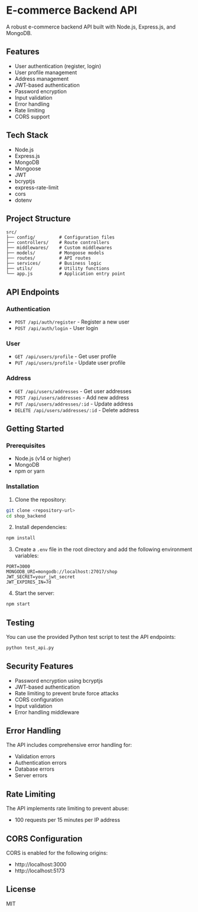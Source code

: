 # E-commerce Backend API

A robust e-commerce backend API built with Node.js, Express.js, and MongoDB.

## Features

- User authentication (register, login)
- User profile management
- Address management
- JWT-based authentication
- Password encryption
- Input validation
- Error handling
- Rate limiting
- CORS support

## Tech Stack

- Node.js
- Express.js
- MongoDB
- Mongoose
- JWT
- bcryptjs
- express-rate-limit
- cors
- dotenv

## Project Structure

```
src/
├── config/         # Configuration files
├── controllers/    # Route controllers
├── middlewares/    # Custom middlewares
├── models/         # Mongoose models
├── routes/         # API routes
├── services/       # Business logic
├── utils/          # Utility functions
└── app.js          # Application entry point
```

## API Endpoints

### Authentication

- `POST /api/auth/register` - Register a new user
- `POST /api/auth/login` - User login

### User

- `GET /api/users/profile` - Get user profile
- `PUT /api/users/profile` - Update user profile

### Address

- `GET /api/users/addresses` - Get user addresses
- `POST /api/users/addresses` - Add new address
- `PUT /api/users/addresses/:id` - Update address
- `DELETE /api/users/addresses/:id` - Delete address

## Getting Started

### Prerequisites

- Node.js (v14 or higher)
- MongoDB
- npm or yarn

### Installation

1. Clone the repository:
```bash
git clone <repository-url>
cd shop_backend
```

2. Install dependencies:
```bash
npm install
```

3. Create a `.env` file in the root directory and add the following environment variables:
```
PORT=3000
MONGODB_URI=mongodb://localhost:27017/shop
JWT_SECRET=your_jwt_secret
JWT_EXPIRES_IN=7d
```

4. Start the server:
```bash
npm start
```

## Testing

You can use the provided Python test script to test the API endpoints:

```bash
python test_api.py
```

## Security Features

- Password encryption using bcryptjs
- JWT-based authentication
- Rate limiting to prevent brute force attacks
- CORS configuration
- Input validation
- Error handling middleware

## Error Handling

The API includes comprehensive error handling for:
- Validation errors
- Authentication errors
- Database errors
- Server errors

## Rate Limiting

The API implements rate limiting to prevent abuse:
- 100 requests per 15 minutes per IP address

## CORS Configuration

CORS is enabled for the following origins:
- http://localhost:3000
- http://localhost:5173

## License

MIT 